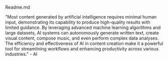 Readme.md

"Most content generated by artificial intelligence requires minimal human input, demonstrating its capability to produce high-quality results with limited guidance. By leveraging advanced machine learning algorithms and large datasets, AI systems can autonomously generate written text, create visual content, compose music, and even perform complex data analyses. The efficiency and effectiveness of AI in content creation make it a powerful tool for streamlining workflows and enhancing productivity across various industries." - AI
